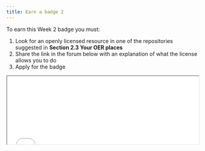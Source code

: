```yaml
---
title: Earn a badge 2
---
```


To earn this Week 2 badge you must:

 1. Look for an openly licensed resource in one of the repositories suggested in **Section 2.3 Your OER places**
 2. Share the link in the forum below with an explanation of what the license allows you to do
 3. Apply for the badge

<iframe height="180" src="//badges.p2pu.org/en/badge/view/784/embedded/" width="100%"></iframe>
